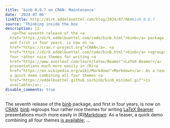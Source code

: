```yaml
---
title: 'binb 0.0.7 on CRAN: Maintenance'
date: '2024-07-06'
linkTitle: http://dirk.eddelbuettel.com/blog/2024/07/06#binb_0.0.7
source: 'Thinking inside the box   '
description: |2-
   <p>The seventh release of the <a
  href="https://dirk.eddelbuettel.com/code/binb.html">binb</a> package,
  and first in four years, is now on <a
  href="https://cran.r-project.org">CRAN</a>. <a
  href="https://dirk.eddelbuettel.com/code/binb.html">binb</a> regroups
  four rather nice themes for writing <a
  href="https://www.overleaf.com/learn/latex/Beamer">LaTeX Beamer</a>
  presentations much more easily in (R)<a
  href="https://en.wikipedia.org/wiki/Markdown">Markdown</a>. As a teaser,
  a quick demo combining all four themes <a
  href="https://eddelbuettel.github.io/binb/binb_minimal.gif">is
  available</a>; ...
disable_comments: true
---
```

 <p>The seventh release of the <a
href="https://dirk.eddelbuettel.com/code/binb.html">binb</a> package,
and first in four years, is now on <a
href="https://cran.r-project.org">CRAN</a>. <a
href="https://dirk.eddelbuettel.com/code/binb.html">binb</a> regroups
four rather nice themes for writing <a
href="https://www.overleaf.com/learn/latex/Beamer">LaTeX Beamer</a>
presentations much more easily in (R)<a
href="https://en.wikipedia.org/wiki/Markdown">Markdown</a>. As a teaser,
a quick demo combining all four themes <a
href="https://eddelbuettel.github.io/binb/binb_minimal.gif">is
available</a>; ...